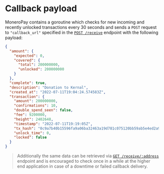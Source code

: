 # Callback payload
MoneroPay contains a goroutine which checks for new incoming and recently unlocked transactions every 30 seconds and sends a `POST` request to `"callback_url"` specified in the [`POST /receive`](/api/receive.html#post-receive) endpoint with the following payload:
```json
{
  "amount": {
    "expected": 0,
    "covered": {
      "total": 200000000,
      "unlocked": 200000000
    }
  },
  "complete": true,
  "description": "Donation to Kernal",
  "created_at": "2022-07-11T19:04:24.574583Z",
  "transaction": {
    "amount": 200000000,
    "confirmations": 10,
    "double_spend_seen": false,
    "fee": 9200000,
    "height": 2402648,
    "timestamp": "2022-07-11T19:19:05Z",
    "tx_hash": "0c9a7b40b15596fa9a06ba32463a19d781c075120bb59ab5e4ed2a97ab3b7f33",
    "unlock_time": 0,
    "locked": false
  }
}
```
> Additionally the same data can be retrieved via [`GET /receive/:address`](/api/receive.html#get-receiveaddress) endpoint and is encouraged to check once in a while
> at the higher end application in case of a downtime or failed callback delivery.
